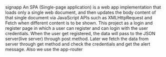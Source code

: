 signapp
An SPA (Single-page application) is a web app implementation that loads only a single web document, and then updates the body content of that single document via JavaScript APIs such as XMLHttpRequest and Fetch when different content is to be shown. This project as a login and register page in which a user can register and can login with the user credentials. When the user get registered, the data will pass to the JSON server(live server) through post method. Later we fetch the data from server through get method and check the credentials and get the alert message. Also we use the app-router
